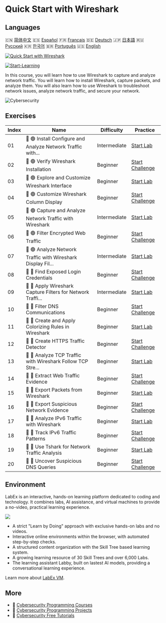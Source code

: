 # Quick Start with Wireshark

## Languages

🇨🇳 [简体中文](README_zh.md) 🇪🇸 [Español](README_es.md) 🇫🇷 [Français](README_fr.md) 🇩🇪 [Deutsch](README_de.md) 🇯🇵 [日本語](README_ja.md) 🇷🇺 [Русский](README_ru.md) 🇰🇷 [한국어](README_ko.md) 🇧🇷 [Português](README_pt.md) 🇺🇸 [English](README.md) 

[![Quick Start with Wireshark](https://cover-creator.labex.io/quick-start-with-wireshark.png)](https://labex.io/courses/quick-start-with-wireshark)

[![Start-Learning](https://img.shields.io/badge/Start-Learning-whitesmoke?style=for-the-badge)](https://labex.io/courses/quick-start-with-wireshark)

In this course, you will learn how to use Wireshark to capture and analyze network traffic. You will learn how to install Wireshark, capture packets, and analyze them. You will also learn how to use Wireshark to troubleshoot network issues, analyze network traffic, and secure your network.

![Cybersecurity](https://img.shields.io/badge/Cybersecurity-whitesmoke?style=for-the-badge&logo=cybersecurity)


## Exercises

|   Index | Name                                                        | Difficulty   | Practice                                                                                                                                         |
|---------|-------------------------------------------------------------|--------------|--------------------------------------------------------------------------------------------------------------------------------------------------|
|      01 | 📖 🟢 Install Configure and Analyze Network Traffic with... | Intermediate | <a target='_blank' href='https://labex.io/tutorials/wireshark-install-configure-and-analyze-network-traffic-with-wireshark-415947'>Start Lab</a> |
|      02 | 🎯 🟢 Verify Wireshark Installation                         | Beginner     | <a target='_blank' href='https://labex.io/tutorials/wireshark-verify-wireshark-installation-548783'>Start Challenge</a>                          |
|      03 | 📖 🟢 Explore and Customize Wireshark Interface             | Beginner     | <a target='_blank' href='https://labex.io/tutorials/wireshark-explore-and-customize-wireshark-interface-415949'>Start Lab</a>                    |
|      04 | 🎯 🟢 Customize Wireshark Column Display                    | Beginner     | <a target='_blank' href='https://labex.io/tutorials/wireshark-customize-wireshark-column-display-548785'>Start Challenge</a>                     |
|      05 | 📖 🟢 Capture and Analyze Network Traffic with Wireshark    | Intermediate | <a target='_blank' href='https://labex.io/tutorials/wireshark-capture-and-analyze-network-traffic-with-wireshark-415956'>Start Lab</a>           |
|      06 | 🎯 🟢 Filter Encrypted Web Traffic                          | Beginner     | <a target='_blank' href='https://labex.io/tutorials/wireshark-filter-encrypted-web-traffic-548806'>Start Challenge</a>                           |
|      07 | 📖 🟢 Analyze Network Traffic with Wireshark Display Fil... | Intermediate | <a target='_blank' href='https://labex.io/tutorials/wireshark-analyze-network-traffic-with-wireshark-display-filters-415944'>Start Lab</a>       |
|      08 | 🎯 🔵 Find Exposed Login Credentials                        | Beginner     | <a target='_blank' href='https://labex.io/tutorials/wireshark-find-exposed-login-credentials-548820'>Start Challenge</a>                         |
|      09 | 📖 🔵 Apply Wireshark Capture Filters for Network Traffi... | Intermediate | <a target='_blank' href='https://labex.io/tutorials/wireshark-apply-wireshark-capture-filters-for-network-traffic-analysis-415940'>Start Lab</a> |
|      10 | 🎯 🔵 Filter DNS Communications                             | Beginner     | <a target='_blank' href='https://labex.io/tutorials/wireshark-filter-dns-communications-548826'>Start Challenge</a>                              |
|      11 | 📖 🔵 Create and Apply Colorizing Rules in Wireshark        | Beginner     | <a target='_blank' href='https://labex.io/tutorials/wireshark-create-and-apply-colorizing-rules-in-wireshark-415941'>Start Lab</a>               |
|      12 | 🎯 🔵 Create HTTPS Traffic Detector                         | Beginner     | <a target='_blank' href='https://labex.io/tutorials/wireshark-create-https-traffic-detector-548831'>Start Challenge</a>                          |
|      13 | 📖 🔵 Analyze TCP Traffic with Wireshark Follow TCP Stre... | Beginner     | <a target='_blank' href='https://labex.io/tutorials/wireshark-analyze-tcp-traffic-with-wireshark-follow-tcp-stream-feature-415946'>Start Lab</a> |
|      14 | 🎯 🔵 Extract Web Traffic Evidence                          | Beginner     | <a target='_blank' href='https://labex.io/tutorials/wireshark-extract-web-traffic-evidence-548842'>Start Challenge</a>                           |
|      15 | 📖 🔵 Export Packets from Wireshark                         | Beginner     | <a target='_blank' href='https://labex.io/tutorials/wireshark-export-packets-from-wireshark-415945'>Start Lab</a>                                |
|      16 | 🎯 🔵 Export Suspicious Network Evidence                    | Beginner     | <a target='_blank' href='https://labex.io/tutorials/wireshark-export-suspicious-network-evidence-548847'>Start Challenge</a>                     |
|      17 | 📖 🔵 Analyze IPv6 Traffic with Wireshark                   | Beginner     | <a target='_blank' href='https://labex.io/tutorials/wireshark-analyze-ipv6-traffic-with-wireshark-415950'>Start Lab</a>                          |
|      18 | 🎯 🔵 Track IPv6 Traffic Patterns                           | Beginner     | <a target='_blank' href='https://labex.io/tutorials/wireshark-track-ipv6-traffic-patterns-548851'>Start Challenge</a>                            |
|      19 | 📖 🔵 Use Tshark for Network Traffic Analysis               | Beginner     | <a target='_blank' href='https://labex.io/tutorials/wireshark-use-tshark-for-network-traffic-analysis-415942'>Start Lab</a>                      |
|      20 | 🎯 🔵 Uncover Suspicious DNS Queries                        | Beginner     | <a target='_blank' href='https://labex.io/tutorials/wireshark-uncover-suspicious-dns-queries-548854'>Start Challenge</a>                         |

## Environment

LabEx is an interactive, hands-on learning platform dedicated to coding and technology. It combines labs, AI assistance, and virtual machines to provide a no-video, practical learning experience.

![](https://tutorial-screenshot.getvm.io/images/vm-1725247253.png)

- A strict "Learn by Doing" approach with exclusive hands-on labs and no videos.
- Interactive online environments within the browser, with automated step-by-step checks.
- A structured content organization with the Skill Tree based learning system.
- A growing learning resource of 30 Skill Trees and over 6,000 Labs.
- The learning assistant Labby, built on lastest AI models, providing a conversational learning experience.

Learn more about [LabEx VM](https://support.labex.io/using-labex/virtual-machine).

## More

- 🔗 [Cybersecurity Programming Courses](https://github.com/labex-labs/awesome-programming-courses)
- 🔗 [Cybersecurity Programming Projects](https://github.com/labex-labs/awesome-programming-projects)
- 🔗 [Cybersecurity Free Tutorials](https://github.com/labex-labs/cybersecurity-free-tutorials)

